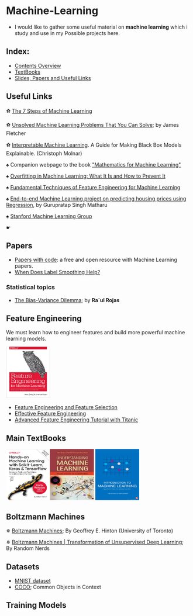 # Machine-Learning
- I would like to gather some useful material on **machine learning** which i study and use in my Possible  projects here.
## **Index:**
- [Contents Overview](#Contents-Overview)
- [TextBooks](#TextBooks)
- [Slides, Papers and Useful Links](#Slides,-Papers-and-Useful-Links)
## Useful Links
&#9917; <a href="https://towardsdatascience.com/the-7-steps-of-machine-learning-2877d7e5548e">The 7 Steps of Machine Learning</a>

&#9917; <a href="https://blog.grakn.ai/unsolved-machine-learning-problems-that-you-can-solve-35e4ddc561b9">Unsolved Machine Learning Problems That You Can Solve</a>; by James Fletcher

&#9917; <a href="https://christophm.github.io/interpretable-ml-book/">Interpretable Machine Learning</a>. A Guide for Making Black Box Models Explainable. (Christoph Molnar)

&spades; Companion webpage to the book <a href="https://mml-book.github.io/"> "Mathematics for Machine Learning" </a>

&spades; <a href="https://elitedatascience.com/overfitting-in-machine-learning">Overfitting in Machine Learning: What It Is and How to Prevent It</a>

&spades; <a href="https://towardsdatascience.com/feature-engineering-for-machine-learning-3a5e293a5114">Fundamental Techniques of Feature Engineering for Machine Learning</a>

&spades; <a href="https://medium.com/@gurupratap.matharu/end-to-end-machine-learning-project-on-predicting-housing-prices-using-regression-7ab7832840ab">End-to-end Machine Learning project on predicting housing prices using Regression</a>, by Gurupratap Singh Matharu

&spades; <a href="https://stanfordmlgroup.github.io/">Stanford Machine Learning Group</a>

&#9755; <a href=""></a>
## Papers
- <a href="https://paperswithcode.com">Papers with code</a>: a free and open resource with Machine Learning papers.
- <a href="https://arxiv.org/pdf/1906.02629.pdf">When Does Label Smoothing Help?</a>
### Statistical topics
   - <a href="https://www.inf.fu-berlin.de/inst/ag-ki/rojas_home/documents/tutorials/bias.pdf">The Bias-Variance Dilemma</a>; by **Ra´ul Rojas**

## Feature Engineering
We must learn how to engineer features and build more powerful machine learning models.

<img src="https://github.com/Erfaan-Rostami/Machine-Learning/blob/master/feature%20engineering.jpg"  title="Feature Engineering for Machine Learning" height="140" width="120" />

- <a href="https://www.kaggle.com/kashnitsky/topic-6-feature-engineering-and-feature-selection">Feature Engineering and Feature Selection</a>
- <a href="https://www.kaggle.com/rejasupotaro/effective-feature-engineering">Effective Feature Engineering</a>
- <a href="https://www.kaggle.com/gunesevitan/advanced-feature-engineering-tutorial-with-titanic">Advanced Feature Engineering Tutorial with Titanic</a>
## Main TextBooks
 <img src="https://github.com/Erfaan-Rostami/Machine-Learning/blob/master/hands%20on%20machine%20learning.jpg"  title="Hands-on Machine Learning with Scikit-Learn, Keras, and TensorFlow" height="140" width="120" /><img src="https://github.com/Erfaan-Rostami/Machine-Learning/blob/master/understanding%20machine%20learning.jpg"  title="Understanding Machine Learning" height="140" width="120" />
 <img src="https://github.com/Erfaan-Rostami/Machine-Learning/blob/master/introductiontomachinelearningpersontyleapril2014-140420122430-phpapp01-thumbnail-4.jpg"  title="Alex Smola, and S.V.N. Vishwanathan" height="140" width="120" />
## Boltzmann Machines
&#10037; <a href="https://www.cs.toronto.edu/~hinton/csc321/readings/boltz321.pdf">Boltzmann Machines</a>; By Geoffrey E. Hinton (University of Toronto)

&#10037; <a href="https://medium.com/@neuralnets/boltzmann-machines-transformation-of-unsupervised-deep-learning-part-1-42659a74f530">Boltzmann Machines | Transformation of Unsupervised Deep Learning</a>; By Random Nerds
## Datasets
- <a href="http://yann.lecun.com/exdb/mnist/">MNIST dataset</a>
- <a href="http://cocodataset.org/">COCO</a>; Common Objects in Context
## Training Models
